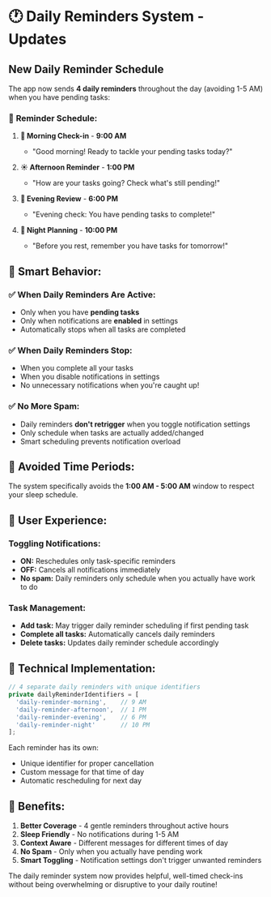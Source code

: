 # 🕐 Daily Reminders System - Updates

## New Daily Reminder Schedule

The app now sends **4 daily reminders** throughout the day (avoiding 1-5 AM) when you have pending tasks:

### 📅 **Reminder Schedule:**

1. **🌅 Morning Check-in** - **9:00 AM**
   - "Good morning! Ready to tackle your pending tasks today?"

2. **☀️ Afternoon Reminder** - **1:00 PM** 
   - "How are your tasks going? Check what's still pending!"

3. **🌆 Evening Review** - **6:00 PM**
   - "Evening check: You have pending tasks to complete!"

4. **🌙 Night Planning** - **10:00 PM**
   - "Before you rest, remember you have tasks for tomorrow!"

## 🎯 **Smart Behavior:**

### ✅ **When Daily Reminders Are Active:**
- Only when you have **pending tasks**
- Only when notifications are **enabled** in settings
- Automatically stops when all tasks are completed

### ✅ **When Daily Reminders Stop:**
- When you complete all your tasks
- When you disable notifications in settings
- No unnecessary notifications when you're caught up!

### ✅ **No More Spam:**
- Daily reminders **don't retrigger** when you toggle notification settings
- Only schedule when tasks are actually added/changed
- Smart scheduling prevents notification overload

## 🚫 **Avoided Time Periods:**

The system specifically avoids the **1:00 AM - 5:00 AM** window to respect your sleep schedule.

## 📱 **User Experience:**

### **Toggling Notifications:**
- **ON:** Reschedules only task-specific reminders
- **OFF:** Cancels all notifications immediately
- **No spam:** Daily reminders only schedule when you actually have work to do

### **Task Management:**
- **Add task:** May trigger daily reminder scheduling if first pending task
- **Complete all tasks:** Automatically cancels daily reminders
- **Delete tasks:** Updates daily reminder schedule accordingly

## 🔧 **Technical Implementation:**

```javascript
// 4 separate daily reminders with unique identifiers
private dailyReminderIdentifiers = [
  'daily-reminder-morning',    // 9 AM
  'daily-reminder-afternoon',  // 1 PM  
  'daily-reminder-evening',    // 6 PM
  'daily-reminder-night'       // 10 PM
];
```

Each reminder has its own:
- Unique identifier for proper cancellation
- Custom message for that time of day
- Automatic rescheduling for next day

## 🎉 **Benefits:**

1. **Better Coverage** - 4 gentle reminders throughout active hours
2. **Sleep Friendly** - No notifications during 1-5 AM
3. **Context Aware** - Different messages for different times of day
4. **No Spam** - Only when you actually have pending work
5. **Smart Toggling** - Notification settings don't trigger unwanted reminders

The daily reminder system now provides helpful, well-timed check-ins without being overwhelming or disruptive to your daily routine! 
